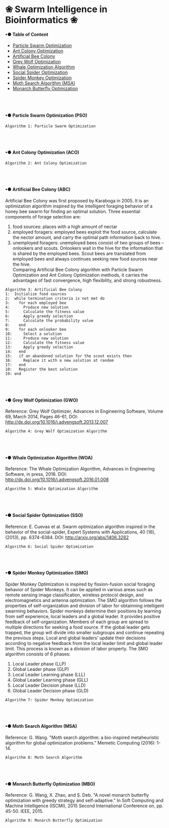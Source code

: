 # ❀ Swarm Intelligence in Bioinformatics ❀
#### •● Table of Content
- [Particle Swarm Optimization](#-particle-swarm-optimization-pso)
- [Ant Colony Optimization](#-ant-colony-optimization-aco)
- [Artificial Bee Colony](#-artificial-bee-colony-abc)
- [Grey Wolf Optimization](#-grey-wolf-optimization-gwo)
- [Whale Optimization Algorithm](#-whale-optimization-algorithm-woa)
- [Social Spider Optimization](#-social-spider-optimization-sso)
- [Spider Monkey Optimization](#-spider-monkey-optimization-smo)
- [Moth Search Algorithm (MSA)](#-moth-search-algorithm-msa)
- [Monarch Butterfly Optimization](#-monarch-butterfly-optimization-mbo)

<br><br>

#### •● Particle Swarm Optimization (PSO)
```
Algorithm 1: Particle Swarm Optimization

```
<br><br>

#### •● Ant Colony Optimization (ACO)
```
Algorithm 2: Ant Colony Optimization

```
<br><br>

#### •● Artificial Bee Colony (ABC)
Artificial Bee Colony was first proposed by Karaboga in 2005. It is an optimization algorithm inspired by the intelligent foraging behavior of a honey bee swarm for finding an optimal solution. Three essential components of forage selection are:
1)	food sources: places with a high amount of nectar 
2)	employed foragers: employed bees exploit the food source, calculate the nector amount, and carry the optimal path information back to hive.
3)	unemployed foragers: unemployed bees consist of two groups of bees – onlookers and scouts. Onlookers wait in the hive for the information that is shared by the employed bees. Scout bees are translated from employed bees and always continues seeking new food sources near the hive. <br>
Comparing Artificial Bee Colony algorithm with Particle Swarm Optimization and Ant Colony Optimization methods, it carries the advantages of fast convergence, high flexibility, and strong robustness. 
```
Algorithm 3: Artificial Bee Colony
1:	Initialize food sources
2:	while termination criteria is not met do
3:	  for each employed bee
4:	    Produce new solution
5:	    Calculate the fitness value
6:	    Apply greedy selection 
7:	    Calculate the probability value
8:	  end
9:	  for each onlooker bee
10:	    Select a solution 
11:	    Produce new solution
12:	    Calculate the fitness value
13:	    Apply greedy selection 
14:	  end
15:	  if an abandoned solution for the scout exists then
16:	    Replace it with a new solution at random
17:	  end
18:	  Register the best solution
19:	end
```
<br><br>

#### •● Grey Wolf Optimization (GWO)
Reference: Grey Wolf Optimizer, Advances in Engineering Software, Volume 69, March 2014, Pages 46-61, DOI: http://dx.doi.org/10.1016/j.advengsoft.2013.12.007 
```
Algorithm 4: Grey Wolf Optimization Algorithm

```
<br><br>

#### •● Whale Optimization Algorithm (WOA)
Reference: The Whale Optimization Algorithm, Advances in Engineering Software, in press, 2016. DOI: http://dx.doi.org/10.1016/j.advengsoft.2016.01.008 
```
Algorithm 5: Whale Optimization Algorithm

```
<br><br>

#### •● Social Spider Optimization (SSO)
Reference: E. Cuevas et al. Swarm optimization algorithm inspired in the behavior of the social-spider, Expert Systems with Applications, 40 (16), (2013), pp. 6374-6384. DOI: http://arxiv.org/abs/1406.3282
```
Algorithm 6: Social Spider Optimization

```
<br><br>

#### •● Spider Monkey Optimization (SMO) 
Spider Monkey Optimization is inspired by fission-fusion social foraging behavior of Spider Monkeys. It can be applied in various areas such as remote sensing image classification, wireless protocol design, and electromagnetics and antenna optimization. The SMO algorithm follows the properties of self-organization and division of labor for obtainning intelligent swarming behaviors. Spider monkeys determine their positions by learning from self experience, local leaders and a global leader. It provides positive feedback of self-organization. Members of each group are spread to multiple directions for seeking a food source. If the global leader gets trapped, the group will divide into smaller subgroups and continue repeating the previous steps. Local and global leaders’ update their decisions according to negative feedback from the local leader limit and global leader limit. This process is known as a division of labor property. The SMO algorithm consists of 6 phases:
1)	Local Leader phase (LLP)
2)	Global Leader phase (GLP)
3)	Local Leader Learning phase (LLL)
4)	Global Leader Learning phase (GLL)
5)	Local Leader Decision phase (LLD)
6)	Global Leader Decision phase (GLD)<br>

```
Algorithm 7: Spider Monkey Optimization

```
<br><br>

#### •● Moth Search Algorithm (MSA)
Reference: G. Wang. "Moth search algorithm: a bio-inspired metaheuristic algorithm for global optimization problems." Memetic Computing (2016): 1-14. 
```
Algorithm 8: Moth Search Algorithm 

```
<br><br>


#### •● Monarch Butterfly Optimization (MBO)
Reference: G. Wang, X. Zhao, and S. Deb. "A novel monarch butterfly optimization with greedy strategy and self-adaptive." In Soft Computing and Machine Intelligence (ISCMI), 2015 Second International Conference on, pp. 45-50. IEEE, 2015.
```
Algorithm 9: Monarch Butterfly Optimization

```
<br><br>


